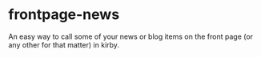 frontpage-news
==============

An easy way to call some of your news or blog items on the front page (or any other for that matter) in kirby.
